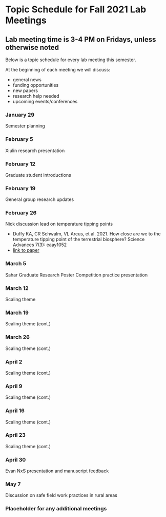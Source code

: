 # Topic Schedule for Fall 2021 Lab Meetings
## Lab meeting time is 3-4 PM on Fridays, unless otherwise noted
Below is a topic schedule for every lab meeting this semester.

At the beginning of each meeting we will discuss:
- general news
- funding opportunities
- new papers
- research help needed
- upcoming events/conferences

### January 29

Semester planning

### February 5

Xiulin research presentation

### February 12

Graduate student introductions

### February 19

General group research updates

### February 26

Nick discussion lead on temperature tipping points
  - Duffy KA, CR Schwalm, VL Arcus, et al. 2021. How close are we to the temperature tipping point of the terrestrial biosphere? Science Advances 7(3): eaay1052
  - [link to paper](https://advances.sciencemag.org/content/7/3/eaay1052.full)

### March 5

Sahar Graduate Research Poster Competition practice presentation

### March 12

Scaling theme

### March 19

Scaling theme (cont.)

### March 26

Scaling theme (cont.)

### April 2

Scaling theme (cont.)

### April 9

Scaling theme (cont.)

### April 16

Scaling theme (cont.)

### April 23

Scaling theme (cont.)

### April 30

Evan NxS presentation and manuscript feedback

### May 7

Discussion on safe field work practices in rural areas

### Placeholder for any additional meetings
